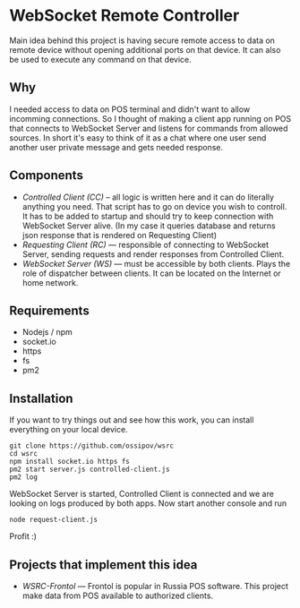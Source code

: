 # WebSocket Remote Controller

Main idea behind this project is having secure remote access to data on remote  device without opening additional ports on that device. It can also be used to execute any command on that device.

## Why

I needed access to data on POS terminal and didn't want to allow incomming connections. So I thought of making a client app running on POS that connects to WebSocket Server and listens for commands from allowed sources. In short it's easy to think of it as a chat where one user send another user private message and gets needed response. 


## Components

* *Controlled Client (CC)* – all logic is written here and it can do literally anything you need. That script has to go on device you wish to controll. It has to be added to startup and should try to keep connection with WebSocket Server alive. (In my case it queries database and returns json response that is rendered on Requesting Client)
* *Requesting Client (RC)* — responsible of connecting to WebSocket Server, sending requests and render responses from Controlled Client.
* *WebSocket Server (WS)* — must be accessible by both clients. Plays the role of dispatcher between clients. It can be located on the Internet or home network.


## Requirements

* Nodejs / npm
* socket.io
* https
* fs
* pm2


## Installation

If you want to try things out and see how this work, you can install everything on your local device. 
```
git clone https://github.com/ossipov/wsrc
cd wsrc
npm install socket.io https fs 
pm2 start server.js controlled-client.js
pm2 log
```
WebSocket Server is started, Controlled Client is connected and we are looking on logs produced by both apps. Now start another console and run 
```
node request-client.js
```
Profit :)


## Projects that implement this idea

* *WSRC-Frontol* — Frontol is popular in Russia POS software. This project make data from POS available to authorized clients. 
